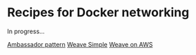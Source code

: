 Recipes for Docker networking
=============================

In progress...

[Ambassador pattern](ambassador/)
[Weave Simple](weavesimple)
[Weave on AWS](weaveaws)

